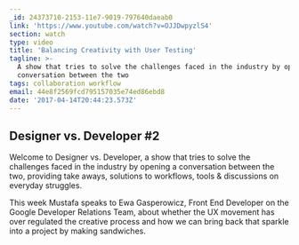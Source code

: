 ```yaml
---
_id: 24373710-2153-11e7-9019-797640daeab0
link: 'https://www.youtube.com/watch?v=OJJDwpyzlS4'
section: watch
type: video
title: 'Balancing Creativity with User Testing'
tagline: >-
  A show that tries to solve the challenges faced in the industry by opening a
  conversation between the two
tags: collaboration workflow
email: 44e8f2569fcd795157035e74ed86ebd8
date: '2017-04-14T20:44:23.573Z'
---
```

## Designer vs. Developer #2

Welcome to Designer vs. Developer, a show that tries to solve the challenges faced in the industry by opening a conversation between the two, providing take aways, solutions to workflows, tools & discussions on everyday struggles. 

This week Mustafa speaks to Ewa Gasperowicz, Front End Developer on the Google Developer Relations Team, about whether the UX movement has over regulated the creative process and how we can bring back that sparkle into a project by making sandwiches.
